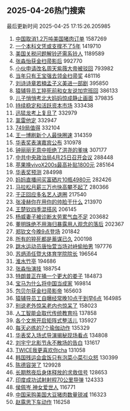 ## 2025-04-26热门搜索 
最后更新时间 2025-04-25 17:15:26.205985 
1. [中国取消1.2万吨美国猪肉订单](https://s.weibo.com/weibo?q=%23%E4%B8%AD%E5%9B%BD%E5%8F%96%E6%B6%881.2%E4%B8%87%E5%90%A8%E7%BE%8E%E5%9B%BD%E7%8C%AA%E8%82%89%E8%AE%A2%E5%8D%95%23&t=31&band_rank=1&Refer=top) 1587269
1. [一个本科文凭或支撑不了5年](https://s.weibo.com/weibo?q=%23%E4%B8%80%E4%B8%AA%E6%9C%AC%E7%A7%91%E6%96%87%E5%87%AD%E6%88%96%E6%94%AF%E6%92%91%E4%B8%8D%E4%BA%865%E5%B9%B4%23&t=31&band_rank=2&Refer=top) 1419710
1. [美国关税问题解铃还需系铃人](https://s.weibo.com/weibo?q=%23%E7%BE%8E%E5%9B%BD%E5%85%B3%E7%A8%8E%E9%97%AE%E9%A2%98%E8%A7%A3%E9%93%83%E8%BF%98%E9%9C%80%E7%B3%BB%E9%93%83%E4%BA%BA%23&t=31&band_rank=3&Refer=top) 1189589
1. [张淼怡获金扫帚影后](https://s.weibo.com/weibo?q=%23%E5%BC%A0%E6%B7%BC%E6%80%A1%E8%8E%B7%E9%87%91%E6%89%AB%E5%B8%9A%E5%BD%B1%E5%90%8E%23&t=31&band_rank=4&Refer=top) 992770
1. [小伙申请改名周天紫薇大帝被驳回](https://s.weibo.com/weibo?q=%23%E5%B0%8F%E4%BC%99%E7%94%B3%E8%AF%B7%E6%94%B9%E5%90%8D%E5%91%A8%E5%A4%A9%E7%B4%AB%E8%96%87%E5%A4%A7%E5%B8%9D%E8%A2%AB%E9%A9%B3%E5%9B%9E%23&t=31&band_rank=5&Refer=top) 793982
1. [当年只有王宝强去领金扫帚奖](https://s.weibo.com/weibo?q=%E5%BD%93%E5%B9%B4%E5%8F%AA%E6%9C%89%E7%8E%8B%E5%AE%9D%E5%BC%BA%E5%8E%BB%E9%A2%86%E9%87%91%E6%89%AB%E5%B8%9A%E5%A5%96&t=31&band_rank=6&Refer=top) 481116
1. [刘诗诗章若楠孟子义美进一部剧](https://s.weibo.com/weibo?q=%E5%88%98%E8%AF%97%E8%AF%97%E7%AB%A0%E8%8B%A5%E6%A5%A0%E5%AD%9F%E5%AD%90%E4%B9%89%E7%BE%8E%E8%BF%9B%E4%B8%80%E9%83%A8%E5%89%A7&t=31&band_rank=7&Refer=top) 395850
1. [猿辅导员工猝死前和女友说加完班回](https://s.weibo.com/weibo?q=%23%E7%8C%BF%E8%BE%85%E5%AF%BC%E5%91%98%E5%B7%A5%E7%8C%9D%E6%AD%BB%E5%89%8D%E5%92%8C%E5%A5%B3%E5%8F%8B%E8%AF%B4%E5%8A%A0%E5%AE%8C%E7%8F%AD%E5%9B%9E%23&t=31&band_rank=8&Refer=top) 386133
1. [儿子悄悄考北大妈妈惊成静止画面](https://s.weibo.com/weibo?q=%23%E5%84%BF%E5%AD%90%E6%82%84%E6%82%84%E8%80%83%E5%8C%97%E5%A4%A7%E5%A6%88%E5%A6%88%E6%83%8A%E6%88%90%E9%9D%99%E6%AD%A2%E7%94%BB%E9%9D%A2%23&t=31&band_rank=9&Refer=top) 379835
1. [持续稳定和活跃资本市场](https://s.weibo.com/weibo?q=%23%E6%8C%81%E7%BB%AD%E7%A8%B3%E5%AE%9A%E5%92%8C%E6%B4%BB%E8%B7%83%E8%B5%84%E6%9C%AC%E5%B8%82%E5%9C%BA%23&t=31&band_rank=10&Refer=top) 333438
1. [迅猛龙考上复旦了](https://s.weibo.com/weibo?q=%E8%BF%85%E7%8C%9B%E9%BE%99%E8%80%83%E4%B8%8A%E5%A4%8D%E6%97%A6%E4%BA%86&t=31&band_rank=11&Refer=top) 332979
1. [氯雷他定](https://s.weibo.com/weibo?q=%E6%B0%AF%E9%9B%B7%E4%BB%96%E5%AE%9A&t=31&band_rank=12&Refer=top) 332947
1. [749局值得](https://s.weibo.com/weibo?q=749%E5%B1%80%E5%80%BC%E5%BE%97&t=31&band_rank=13&Refer=top) 332104
1. [王一博刷新个人最快圈速](https://s.weibo.com/weibo?q=%23%E7%8E%8B%E4%B8%80%E5%8D%9A%E5%88%B7%E6%96%B0%E4%B8%AA%E4%BA%BA%E6%9C%80%E5%BF%AB%E5%9C%88%E9%80%9F%23&t=31&band_rank=14&Refer=top) 314359
1. [华表奖表演嘉宾公布](https://s.weibo.com/weibo?q=%23%E5%8D%8E%E8%A1%A8%E5%A5%96%E8%A1%A8%E6%BC%94%E5%98%89%E5%AE%BE%E5%85%AC%E5%B8%83%23&t=31&band_rank=15&Refer=top) 310978
1. [钟丽丽无意中拒绝了洪尧的爹味](https://s.weibo.com/weibo?q=%E9%92%9F%E4%B8%BD%E4%B8%BD%E6%97%A0%E6%84%8F%E4%B8%AD%E6%8B%92%E7%BB%9D%E4%BA%86%E6%B4%AA%E5%B0%A7%E7%9A%84%E7%88%B9%E5%91%B3&t=31&band_rank=16&Refer=top) 307177
1. [中共中央政治局4月25日召开会议](https://s.weibo.com/weibo?q=%23%E4%B8%AD%E5%85%B1%E4%B8%AD%E5%A4%AE%E6%94%BF%E6%B2%BB%E5%B1%804%E6%9C%8825%E6%97%A5%E5%8F%AC%E5%BC%80%E4%BC%9A%E8%AE%AE%23&t=31&band_rank=17&Refer=top) 288448
1. [苹果换vivoX200s最高补贴1800元](https://s.weibo.com/weibo?q=%23%E8%8B%B9%E6%9E%9C%E6%8D%A2vivoX200s%E6%9C%80%E9%AB%98%E8%A1%A5%E8%B4%B41800%E5%85%83%23&t=31&band_rank=18&Refer=top) 285164
1. [华表奖预测](https://s.weibo.com/weibo?q=%E5%8D%8E%E8%A1%A8%E5%A5%96%E9%A2%84%E6%B5%8B&t=31&band_rank=19&Refer=top) 284998
1. [妈妈直播间买富硒片10瓶4980元](https://s.weibo.com/weibo?q=%23%E5%A6%88%E5%A6%88%E7%9B%B4%E6%92%AD%E9%97%B4%E4%B9%B0%E5%AF%8C%E7%A1%92%E7%89%8710%E7%93%B64980%E5%85%83%23&t=31&band_rank=20&Refer=top) 282426
1. [马拉松月薪三万也快高攀不起了](https://s.weibo.com/weibo?q=%23%E9%A9%AC%E6%8B%89%E6%9D%BE%E6%9C%88%E8%96%AA%E4%B8%89%E4%B8%87%E4%B9%9F%E5%BF%AB%E9%AB%98%E6%94%80%E4%B8%8D%E8%B5%B7%E4%BA%86%23&t=31&band_rank=21&Refer=top) 280366
1. [于正回应多名艺人退圈](https://s.weibo.com/weibo?q=%23%E4%BA%8E%E6%AD%A3%E5%9B%9E%E5%BA%94%E5%A4%9A%E5%90%8D%E8%89%BA%E4%BA%BA%E9%80%80%E5%9C%88%23&t=31&band_rank=22&Refer=top) 217540
1. [张凌赫你在用你的帅脸干什么](https://s.weibo.com/weibo?q=%E5%BC%A0%E5%87%8C%E8%B5%AB%E4%BD%A0%E5%9C%A8%E7%94%A8%E4%BD%A0%E7%9A%84%E5%B8%85%E8%84%B8%E5%B9%B2%E4%BB%80%E4%B9%88&t=31&band_rank=23&Refer=top) 213970
1. [王楚钦四季混搭风](https://s.weibo.com/weibo?q=%23%E7%8E%8B%E6%A5%9A%E9%92%A6%E5%9B%9B%E5%AD%A3%E6%B7%B7%E6%90%AD%E9%A3%8E%23&t=31&band_rank=24&Refer=top) 206145
1. [杨威妻子被诊断太劳累气血不足](https://s.weibo.com/weibo?q=%23%E6%9D%A8%E5%A8%81%E5%A6%BB%E5%AD%90%E8%A2%AB%E8%AF%8A%E6%96%AD%E5%A4%AA%E5%8A%B3%E7%B4%AF%E6%B0%94%E8%A1%80%E4%B8%8D%E8%B6%B3%23&t=31&band_rank=25&Refer=top) 203682
1. [董明珠绝不用海归暴露用人观念的落后](https://s.weibo.com/weibo?q=%23%E8%91%A3%E6%98%8E%E7%8F%A0%E7%BB%9D%E4%B8%8D%E7%94%A8%E6%B5%B7%E5%BD%92%E6%9A%B4%E9%9C%B2%E7%94%A8%E4%BA%BA%E8%A7%82%E5%BF%B5%E7%9A%84%E8%90%BD%E5%90%8E%23&t=31&band_rank=26&Refer=top) 202367
1. [郑钦文今晚9点登场](https://s.weibo.com/weibo?q=%23%E9%83%91%E9%92%A6%E6%96%87%E4%BB%8A%E6%99%9A9%E7%82%B9%E7%99%BB%E5%9C%BA%23&t=31&band_rank=27&Refer=top) 201842
1. [所有的猝死都是蓄谋已久](https://s.weibo.com/weibo?q=%23%E6%89%80%E6%9C%89%E7%9A%84%E7%8C%9D%E6%AD%BB%E9%83%BD%E6%98%AF%E8%93%84%E8%B0%8B%E5%B7%B2%E4%B9%85%23&t=31&band_rank=28&Refer=top) 200198
1. [跳水运动员唐怡萱当场对峙偷拍男](https://s.weibo.com/weibo?q=%23%E8%B7%B3%E6%B0%B4%E8%BF%90%E5%8A%A8%E5%91%98%E5%94%90%E6%80%A1%E8%90%B1%E5%BD%93%E5%9C%BA%E5%AF%B9%E5%B3%99%E5%81%B7%E6%8B%8D%E7%94%B7%23&t=31&band_rank=29&Refer=top) 197776
1. [苏炳添任暨大体育学院院长](https://s.weibo.com/weibo?q=%23%E8%8B%8F%E7%82%B3%E6%B7%BB%E4%BB%BB%E6%9A%A8%E5%A4%A7%E4%BD%93%E8%82%B2%E5%AD%A6%E9%99%A2%E9%99%A2%E9%95%BF%23&t=31&band_rank=30&Refer=top) 196564
1. [淮水竹亭](https://s.weibo.com/weibo?q=%E6%B7%AE%E6%B0%B4%E7%AB%B9%E4%BA%AD&t=31&band_rank=31&Refer=top) 194686
1. [张淼怡演技](https://s.weibo.com/weibo?q=%E5%BC%A0%E6%B7%BC%E6%80%A1%E6%BC%94%E6%8A%80&t=31&band_rank=32&Refer=top) 188754
1. [特朗普正在捅一个更大的娄子](https://s.weibo.com/weibo?q=%E7%89%B9%E6%9C%97%E6%99%AE%E6%AD%A3%E5%9C%A8%E6%8D%85%E4%B8%80%E4%B8%AA%E6%9B%B4%E5%A4%A7%E7%9A%84%E5%A8%84%E5%AD%90&t=31&band_rank=33&Refer=top) 184873
1. [宝马为什么将中国当成家](https://s.weibo.com/weibo?q=%E5%AE%9D%E9%A9%AC%E4%B8%BA%E4%BB%80%E4%B9%88%E5%B0%86%E4%B8%AD%E5%9B%BD%E5%BD%93%E6%88%90%E5%AE%B6&t=31&band_rank=34&Refer=top) 169814
1. [包贝尔获金扫帚影帝](https://s.weibo.com/weibo?q=%23%E5%8C%85%E8%B4%9D%E5%B0%94%E8%8E%B7%E9%87%91%E6%89%AB%E5%B8%9A%E5%BD%B1%E5%B8%9D%23&t=31&band_rank=35&Refer=top) 165603
1. [猿辅导员工自曝经常晚10点干到早6点](https://s.weibo.com/weibo?q=%23%E7%8C%BF%E8%BE%85%E5%AF%BC%E5%91%98%E5%B7%A5%E8%87%AA%E6%9B%9D%E7%BB%8F%E5%B8%B8%E6%99%9A10%E7%82%B9%E5%B9%B2%E5%88%B0%E6%97%A96%E7%82%B9%23&t=31&band_rank=36&Refer=top) 164985
1. [别说老外惊呆老内也惊呆了](https://s.weibo.com/weibo?q=%23%E5%88%AB%E8%AF%B4%E8%80%81%E5%A4%96%E6%83%8A%E5%91%86%E8%80%81%E5%86%85%E4%B9%9F%E6%83%8A%E5%91%86%E4%BA%86%23&t=31&band_rank=37&Refer=top) 158023
1. [人工智能会取代传统教育吗](https://s.weibo.com/weibo?q=%23%E4%BA%BA%E5%B7%A5%E6%99%BA%E8%83%BD%E4%BC%9A%E5%8F%96%E4%BB%A3%E4%BC%A0%E7%BB%9F%E6%95%99%E8%82%B2%E5%90%97%23&t=31&band_rank=38&Refer=top) 137858
1. [各个文旅开启矩阵式整活儿](https://s.weibo.com/weibo?q=%E5%90%84%E4%B8%AA%E6%96%87%E6%97%85%E5%BC%80%E5%90%AF%E7%9F%A9%E9%98%B5%E5%BC%8F%E6%95%B4%E6%B4%BB%E5%84%BF&t=31&band_rank=39&Refer=top) 135927
1. [每天必练的7个瑜伽动作](https://s.weibo.com/weibo?q=%E6%AF%8F%E5%A4%A9%E5%BF%85%E7%BB%83%E7%9A%847%E4%B8%AA%E7%91%9C%E4%BC%BD%E5%8A%A8%E4%BD%9C&t=31&band_rank=40&Refer=top) 135329
1. [华表奖入场式导演揭秘现场看点](https://s.weibo.com/weibo?q=%23%E5%8D%8E%E8%A1%A8%E5%A5%96%E5%85%A5%E5%9C%BA%E5%BC%8F%E5%AF%BC%E6%BC%94%E6%8F%AD%E7%A7%98%E7%8E%B0%E5%9C%BA%E7%9C%8B%E7%82%B9%23&t=31&band_rank=41&Refer=top) 134808
1. [刘宇宁北影节永不散场的告白](https://s.weibo.com/weibo?q=%23%E5%88%98%E5%AE%87%E5%AE%81%E5%8C%97%E5%BD%B1%E8%8A%82%E6%B0%B8%E4%B8%8D%E6%95%A3%E5%9C%BA%E7%9A%84%E5%91%8A%E7%99%BD%23&t=31&band_rank=42&Refer=top) 131617
1. [TWICE我更喜欢你cha](https://s.weibo.com/weibo?q=TWICE%E6%88%91%E6%9B%B4%E5%96%9C%E6%AC%A2%E4%BD%A0cha&t=31&band_rank=43&Refer=top) 131058
1. [韩国残运会盒饭只有泡菜小菜引众怒](https://s.weibo.com/weibo?q=%23%E9%9F%A9%E5%9B%BD%E6%AE%8B%E8%BF%90%E4%BC%9A%E7%9B%92%E9%A5%AD%E5%8F%AA%E6%9C%89%E6%B3%A1%E8%8F%9C%E5%B0%8F%E8%8F%9C%E5%BC%95%E4%BC%97%E6%80%92%23&t=31&band_rank=44&Refer=top) 130399
1. [陈德容哭了](https://s.weibo.com/weibo?q=%E9%99%88%E5%BE%B7%E5%AE%B9%E5%93%AD%E4%BA%86&t=31&band_rank=45&Refer=top) 129928
1. [长期熬夜后身体释放的求救信号](https://s.weibo.com/weibo?q=%23%E9%95%BF%E6%9C%9F%E7%86%AC%E5%A4%9C%E5%90%8E%E8%BA%AB%E4%BD%93%E9%87%8A%E6%94%BE%E7%9A%84%E6%B1%82%E6%95%91%E4%BF%A1%E5%8F%B7%23&t=31&band_rank=46&Refer=top) 128653
1. [印度成功试射射程70公里导弹](https://s.weibo.com/weibo?q=%23%E5%8D%B0%E5%BA%A6%E6%88%90%E5%8A%9F%E8%AF%95%E5%B0%84%E5%B0%84%E7%A8%8B70%E5%85%AC%E9%87%8C%E5%AF%BC%E5%BC%B9%23&t=31&band_rank=47&Refer=top) 124333
1. [侯佩岑 神女爱世人](https://s.weibo.com/weibo?q=%E4%BE%AF%E4%BD%A9%E5%B2%91%20%E7%A5%9E%E5%A5%B3%E7%88%B1%E4%B8%96%E4%BA%BA&t=31&band_rank=48&Refer=top) 116771
1. [中国采购美国大豆猪肉数量锐减](https://s.weibo.com/weibo?q=%23%E4%B8%AD%E5%9B%BD%E9%87%87%E8%B4%AD%E7%BE%8E%E5%9B%BD%E5%A4%A7%E8%B1%86%E7%8C%AA%E8%82%89%E6%95%B0%E9%87%8F%E9%94%90%E5%87%8F%23&t=31&band_rank=49&Refer=top) 116323
1. [赵露思下车动作](https://s.weibo.com/weibo?q=%23%E8%B5%B5%E9%9C%B2%E6%80%9D%E4%B8%8B%E8%BD%A6%E5%8A%A8%E4%BD%9C%23&t=31&band_rank=50&Refer=top) 116258
